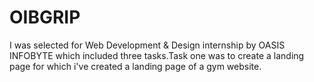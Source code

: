 # OIBGRIP
I was selected for Web Development &amp; Design internship by OASIS INFOBYTE which included three tasks.Task one was to create a landing page for which i've created a landing page of a gym website.  
